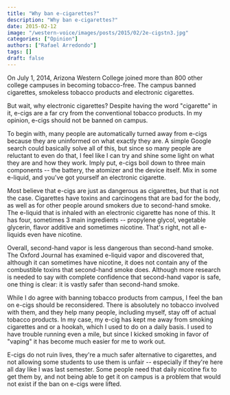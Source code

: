```yaml
---
title: "Why ban e-cigarettes?"
description: "Why ban e-cigarettes?"
date: 2015-02-12
image: "/western-voice/images/posts/2015/02/2e-cigstn3.jpg"
categories: ["Opinion"]
authors: ["Rafael Arredondo"]
tags: []
draft: false
---
```

On July 1, 2014, Arizona Western College joined more than 800 other college campuses in becoming tobacco-free. The campus banned cigarettes, smokeless tobacco products and electronic cigarettes.

But wait, why electronic cigarettes? Despite having the word "cigarette" in it, e-cigs are a far cry from the conventional tobacco products. In my opinion, e-cigs should not be banned on campus.

To begin with, many people are automatically turned away from e-cigs because they are uninformed on what exactly they are. A simple Google search could basically solve all of this, but since so many people are reluctant to even do that, I feel like I can try and shine some light on what they are and how they work. Imply put, e-cigs boil down to three main components -- the battery, the atomizer and the device itself. Mix in some e-liquid, and you've got yourself an electronic cigarette.

Most believe that e-cigs are just as dangerous as cigarettes, but that is not the case. Cigarettes have toxins and carcinogens that are bad for the body, as well as for other people around smokers due to second-hand smoke. The e-liquid that is inhaled with an electronic cigarette has none of this. It has four, sometimes 3 main ingredients -- propylene glycol, vegetable glycerin, flavor additive and sometimes nicotine. That's right, not all e-liquids even have nicotine.

Overall, second-hand vapor is less dangerous than second-hand smoke. The Oxford Journal has examined e-liquid vapor and discovered that, although it can sometimes have nicotine, it does not contain any of the combustible toxins that second-hand smoke does. Although more research is needed to say with complete confidence that second-hand vapor is safe, one thing is clear: it is vastly safer than second-hand smoke.

While I do agree with banning tobacco products from campus, I feel the ban on e-cigs should be reconsidered. There is absolutely no tobacco involved with them, and they help many people, including myself, stay off of actual tobacco products. In my case, my e-cig has kept me away from smoking cigarettes and or a hookah, which I used to do on a daily basis. I used to have trouble running even a mile, but since I kicked smoking in favor of "vaping" it has become much easier for me to work out.

E-cigs do not ruin lives, they're a much safer alternative to cigarettes, and not allowing some students to use them is unfair -- especially if they're here all day like I was last semester. Some people need that daily nicotine fix to get them by, and not being able to get it on campus is a problem that would not exist if the ban on e-cigs were lifted.